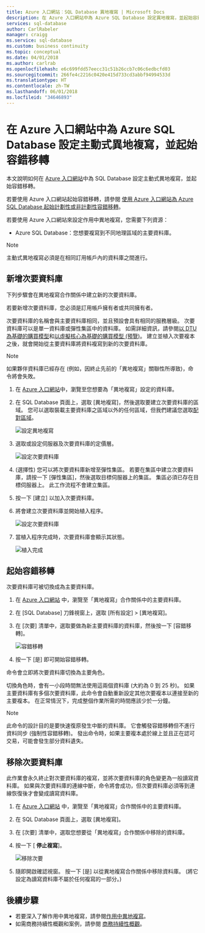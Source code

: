 ```yaml
---
title: Azure 入口網站︰SQL Database 異地複寫 | Microsoft Docs
description: 在 Azure 入口網站中為 Azure SQL Database 設定異地複寫，並起始容錯移轉
services: sql-database
author: CarlRabeler
manager: craigg
ms.service: sql-database
ms.custom: business continuity
ms.topic: conceptual
ms.date: 04/01/2018
ms.author: carlrab
ms.openlocfilehash: e6c699fdd57eecc31c51b26ccb7c06c6edbcfd03
ms.sourcegitcommit: 266fe4c2216c0420e415d733cd3abbf94994533d
ms.translationtype: HT
ms.contentlocale: zh-TW
ms.lasthandoff: 06/01/2018
ms.locfileid: "34646893"
---
```

# <a name="configure-active-geo-replication-for-azure-sql-database-in-the-azure-portal-and-initiate-failover"></a>在 Azure 入口網站中為 Azure SQL Database 設定主動式異地複寫，並起始容錯移轉

本文說明如何在 [Azure 入口網站](http://portal.azure.com)中為 SQL Database 設定主動式異地複寫，並起始容錯移轉。

若要使用 Azure 入口網站起始容錯移轉，請參閱 [使用 Azure 入口網站為 Azure SQL Database 起始計劃性或非計劃性容錯移轉](sql-database-geo-replication-portal.md)。

若要使用 Azure 入口網站來設定作用中異地複寫，您需要下列資源：

* Azure SQL Database：您想要複寫到不同地理區域的主要資料庫。

> [!Note]
主動式異地複寫必須是在相同訂用帳戶內的資料庫之間進行。

## <a name="add-a-secondary-database"></a>新增次要資料庫
下列步驟會在異地複寫合作關係中建立新的次要資料庫。  

若要新增次要資料庫，您必須是訂用帳戶擁有者或共同擁有者。

次要資料庫的名稱會與主要資料庫相同，並且預設會具有相同的服務層級。 次要資料庫可以是單一資料庫或彈性集區中的資料庫。 如需詳細資訊，請參閱[以 DTU 為基礎的購買模型](sql-database-service-tiers-dtu.md)和[以虛擬核心為基礎的購買模型 (預覽)](sql-database-service-tiers-vcore.md)。
建立並植入次要複本之後，就會開始從主要資料庫將資料複寫到新的次要資料庫。

> [!NOTE]
> 如果夥伴資料庫已經存在 (例如，因終止先前的「異地複寫」關聯性所導致)，命令將會失敗。
> 

1. 在 [Azure 入口網站](http://portal.azure.com)中，瀏覽至您想要為「異地複寫」設定的資料庫。
2. 在 SQL Database 頁面上，選取 [異地複寫]，然後選取要建立次要資料庫的區域。 您可以選取裝載主要資料庫之區域以外的任何區域，但我們建議您選取[配對區域](../best-practices-availability-paired-regions.md)。
   
    ![設定異地複寫](./media/sql-database-geo-replication-portal/configure-geo-replication.png)
3. 選取或設定伺服器及次要資料庫的定價層。
   
    ![設定次要資料庫](./media/sql-database-geo-replication-portal/create-secondary.png)
4. (選擇性) 您可以將次要資料庫新增至彈性集區。 若要在集區中建立次要資料庫，請按一下 [彈性集區]，然後選取目標伺服器上的集區。 集區必須已存在目標伺服器上。 此工作流程不會建立集區。
5. 按一下 [建立]  以加入次要資料庫。
6. 將會建立次要資料庫並開始植入程序。
   
    ![設定次要資料庫](./media/sql-database-geo-replication-portal/seeding0.png)
7. 當植入程序完成時，次要資料庫會顯示其狀態。
   
    ![植入完成](./media/sql-database-geo-replication-portal/seeding-complete.png)

## <a name="initiate-a-failover"></a>起始容錯移轉

次要資料庫可被切換成為主要資料庫。  

1. 在 [Azure 入口網站](http://portal.azure.com) 中，瀏覽至「異地複寫」合作關係中的主要資料庫。
2. 在 [SQL Database] 刀鋒視窗上，選取 [所有設定] > [異地複寫]。
3. 在 [次要] 清單中，選取要做為新主要資料庫的資料庫，然後按一下 [容錯移轉]。
   
    ![容錯移轉](./media/sql-database-geo-replication-failover-portal/secondaries.png)
4. 按一下 [是]  即可開始容錯移轉。

命令會立即將次要資料庫切換為主要角色。 

切換角色時，會有一小段時間無法使用這兩個資料庫 (大約為 0 到 25 秒)。 如果主要資料庫有多個次要資料庫，此命令會自動重新設定其他次要複本以連接至新的主要複本。 在正常情況下，完成整個作業所需的時間應該少於一分鐘。 

> [!NOTE]
> 此命令的設計目的是要快速復原發生中斷的資料庫。 它會觸發容錯移轉但不進行資料同步 (強制性容錯移轉)。  發出命令時，如果主要複本處於線上並且正在認可交易，可能會發生部分資料遺失。 
> 
> 

## <a name="remove-secondary-database"></a>移除次要資料庫
此作業會永久終止對次要資料庫的複寫，並將次要資料庫的角色變更為一般讀寫資料庫。 如果與次要資料庫的連線中斷，命令將會成功，但次要資料庫必須等到連線恢復後才會變成讀寫資料庫。  

1. 在 [Azure 入口網站](http://portal.azure.com) 中，瀏覽至「異地複寫」合作關係中的主要資料庫。
2. 在 SQL Database 頁面上，選取 [異地複寫]。
3. 在 [次要] 清單中，選取您想要從「異地複寫」合作關係中移除的資料庫。
4. 按一下 [ **停止複寫**]。
   
    ![移除次要](./media/sql-database-geo-replication-portal/remove-secondary.png)
5. 隨即開啟確認視窗。 按一下 [是] 以從異地複寫合作關係中移除資料庫。 (將它設定為讀寫資料庫不屬於任何複寫的一部分。)

## <a name="next-steps"></a>後續步驟
* 若要深入了解作用中異地複寫，請參閱[作用中異地複寫](sql-database-geo-replication-overview.md)。
* 如需商務持續性概觀和案例，請參閱 [商務持續性概觀](sql-database-business-continuity.md)。

